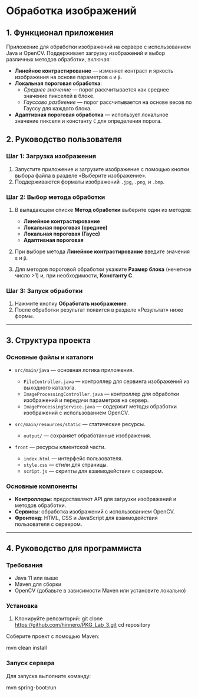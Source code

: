 # Обработка изображений

## 1. Функционал приложения

Приложение для обработки изображений на сервере с использованием Java и OpenCV. Поддерживает загрузку изображений и выбор различных методов обработки, включая:

- **Линейное контрастирование** — изменяет контраст и яркость изображения на основе параметров `α` и `β`.
- **Локальная пороговая обработка**:
  - *Среднее значение* — порог рассчитывается как среднее значение пикселей в блоке.
  - *Гауссово разбиение* — порог рассчитывается на основе весов по Гауссу для каждого блока.
- **Адаптивная пороговая обработка** — использует локальное значение пикселя и константу `C` для определения порога.

## 2. Руководство пользователя

### Шаг 1: Загрузка изображения

1. Запустите приложение и загрузите изображение с помощью кнопки выбора файла в разделе «Выберите изображение».
2. Поддерживаются форматы изображений `.jpg`, `.png`, и `.bmp`.

### Шаг 2: Выбор метода обработки

1. В выпадающем списке **Метод обработки** выберите один из методов:
   - **Линейное контрастирование**
   - **Локальная пороговая (среднее)**
   - **Локальная пороговая (Гаусс)**
   - **Адаптивная пороговая**

2. При выборе метода **Линейное контрастирование** введите значения `α` и `β`.
3. Для методов пороговой обработки укажите **Размер блока** (нечетное число >1) и, при необходимости, **Константу C**.
   
### Шаг 3: Запуск обработки

1. Нажмите кнопку **Обработать изображение**.
2. После обработки результат появится в разделе «Результат» ниже формы.

---

## 3. Структура проекта

### Основные файлы и каталоги

- `src/main/java` — основная логика приложения.
  - `FileController.java` — контроллер для сервинга изображений из выходного каталога.
  - `ImageProcessingController.java` — контроллер для обработки изображений и передачи параметров на сервер.
  - `ImageProcessingService.java` — содержит методы обработки изображений с использованием OpenCV.

- `src/main/resources/static` — статические ресурсы.
  - `output/` — сохраняет обработанные изображения.
    
- `front` — ресурсы клиентской части.
  - `index.html` — интерфейс пользователя.
  - `style.css` — стили для страницы.
  - `script.js` — скрипты для взаимодействия с сервером.


### Основные компоненты

- **Контроллеры**: предоставляют API для загрузки изображений и методов обработки.
- **Сервисы**: обработка изображений с использованием OpenCV.
- **Фронтенд**: HTML, CSS и JavaScript для взаимодействия пользователя с сервером.

---

## 4. Руководство для программиста

### Требования

- Java 11 или выше
- Maven для сборки
- OpenCV (добавьте в зависимости Maven или установите локально)

### Установка

1. Клонируйте репозиторий:
   git clone https://github.com/hinnero/PKG_Lab_3.git
   cd repository
   
Соберите проект с помощью Maven:

mvn clean install

### Запуск сервера
Для запуска выполните команду:

mvn spring-boot:run

